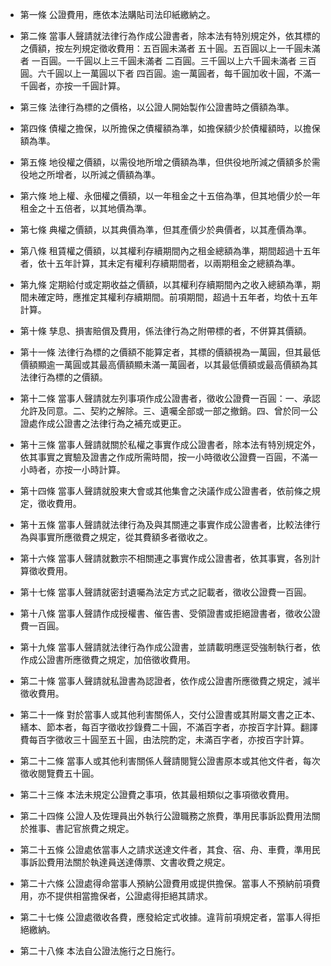 * 第一條 公證費用，應依本法購貼司法印紙繳納之。

* 第二條 當事人聲請就法律行為作成公證書者，除本法有特別規定外，依其標的之價額，按左列規定徵收費用：五百圓未滿者            五十圓。五百圓以上一千圓未滿者       一百圓。一千圓以上三千圓未滿者       二百圓。三千圓以上六千圓未滿者       三百圓。六千圓以上一萬圓以下者       四百圓。逾一萬圓者，每千圓加收十圓，不滿一千圓者，亦按一千圓計算。

* 第三條 法律行為標的之價格，以公證人開始製作公證書時之價額為準。

* 第四條 債權之擔保，以所擔保之債權額為準，如擔保額少於債權額時，以擔保額為準。

* 第五條 地役權之價額，以需役地所增之價額為準，但供役地所減之價額多於需役地之所增者，以所減之價額為準。

* 第六條 地上權、永佃權之價額，以一年租金之十五倍為準，但其地價少於一年租金之十五倍者，以其地價為準。

* 第七條 典權之價額，以其典價為準，但其產價少於典價者，以其產價為準。

* 第八條 租賃權之價額，以其權利存續期間內之租金總額為準，期間超過十五年者，依十五年計算，其未定有權利存續期間者，以兩期租金之總額為準。

* 第九條 定期給付或定期收益之價額，以其權利存續期間內之收入總額為準，期間未確定時，應推定其權利存續期間。前項期間，超過十五年者，均依十五年計算。

* 第十條 孳息、損害賠償及費用，係法律行為之附帶標的者，不併算其價額。

* 第十一條 法律行為標的之價額不能算定者，其標的價額視為一萬圓，但其最低價額顯逾一萬圓或其最高價額顯未滿一萬圓者，以其最低價額或最高價額為其法律行為標的之價額。

* 第十二條 當事人聲請就左列事項作成公證書者，徵收公證費一百圓：一、承認允許及同意。二、契約之解除。三、遺囑全部或一部之撤銷。四、曾於同一公證處作成公證書之法律行為之補充或更正。

* 第十三條 當事人聲請就關於私權之事實作成公證書者，除本法有特別規定外，依其事實之實驗及證書之作成所需時間，按一小時徵收公證費一百圓，不滿一小時者，亦按一小時計算。

* 第十四條 當事人聲請就股東大會或其他集會之決議作成公證書者，依前條之規定，徵收費用。

* 第十五條 當事人聲請就法律行為及與其關連之事實作成公證書者，比較法律行為與事實所應徵費之規定，從其費額多者徵收之。

* 第十六條 當事人聲請就數宗不相關連之事實作成公證書者，依其事實，各別計算徵收費用。

* 第十七條 當事人聲請就密封遺囑為法定方式之記載者，徵收公證費一百圓。

* 第十八條 當事人聲請作成授權書、催告書、受領證書或拒絕證書者，徵收公證費一百圓。

* 第十九條 當事人聲請就法律行為作成公證書，並請載明應逕受強制執行者，依作成公證書所應徵費之規定，加倍徵收費用。

* 第二十條 當事人聲請就私證書為認證者，依作成公證書所應徵費之規定，減半徵收費用。

* 第二十一條 對於當事人或其他利害關係人，交付公證書或其附屬文書之正本、繕本、節本者，每百字徵收抄錄費二十圓，不滿百字者，亦按百字計算。翻譯費每百字徵收三十圓至五十圓，由法院酌定，未滿百字者，亦按百字計算。

* 第二十二條 當事人或其他利害關係人聲請閱覽公證書原本或其他文件者，每次徵收閱覽費五十圓。

* 第二十三條 本法未規定公證費之事項，依其最相類似之事項徵收費用。

* 第二十四條 公證人及佐理員出外執行公證職務之旅費，準用民事訴訟費用法關於推事、書記官旅費之規定。

* 第二十五條 公證處依當事人之請求送達文件者，其食、宿、舟、車費，準用民事訴訟費用法關於執達員送達傳票、文書收費之規定。

* 第二十六條 公證處得命當事人預納公證費用或提供擔保。當事人不預納前項費用，亦不提供相當擔保者，公證處得拒絕其請求。

* 第二十七條 公證處徵收各費，應發給定式收據。違背前項規定者，當事人得拒絕繳納。

* 第二十八條 本法自公證法施行之日施行。

